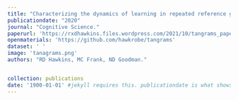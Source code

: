 ```yaml
---
title: "Characterizing the dynamics of learning in repeated reference games."
publicationdate: "2020"
journal: "Cognitive Science."
paperurl: 'https://rxdhawkins.files.wordpress.com/2021/10/tangrams_paper.pdf'
openmaterials: 'https://github.com/hawkrobe/tangrams'
dataset: ' '
image: 'tanagrams.png'
authors: "RD Hawkins, MC Frank, ND Goodman."


collection: publications
date: '1900-01-01' #jekyll requires this. publicationdate is what shows up
---
```

